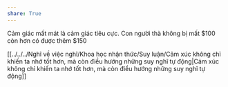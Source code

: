 ```yaml
---
share: True
---
```

Cảm giác mất mát là cảm giác tiêu cực. Con người thà không bị mất $100 còn hơn có được thêm $150

[[../../../Nghĩ về việc nghĩ/Khoa học nhận thức/Suy luận/Cảm xúc không chỉ khiến ta nhớ tốt hơn, mà còn điều hướng những suy nghĩ tự động|Cảm xúc không chỉ khiến ta nhớ tốt hơn, mà còn điều hướng những suy nghĩ tự động]]
